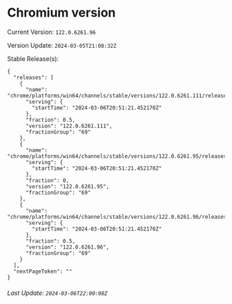 # Chromium version

Current Version: `122.0.6261.96`

Version Update: `2024-03-05T21:08:32Z`

Stable Release(s):
```
{
  "releases": [
    {
      "name": "chrome/platforms/win64/channels/stable/versions/122.0.6261.111/releases/1709758281",
      "serving": {
        "startTime": "2024-03-06T20:51:21.452170Z"
      },
      "fraction": 0.5,
      "version": "122.0.6261.111",
      "fractionGroup": "69"
    },
    {
      "name": "chrome/platforms/win64/channels/stable/versions/122.0.6261.95/releases/1709758281",
      "serving": {
        "startTime": "2024-03-06T20:51:21.452170Z"
      },
      "fraction": 0,
      "version": "122.0.6261.95",
      "fractionGroup": "69"
    },
    {
      "name": "chrome/platforms/win64/channels/stable/versions/122.0.6261.96/releases/1709758281",
      "serving": {
        "startTime": "2024-03-06T20:51:21.452170Z"
      },
      "fraction": 0.5,
      "version": "122.0.6261.96",
      "fractionGroup": "69"
    }
  ],
  "nextPageToken": ""
}
```

###### Last Update: `2024-03-06T22:00:08Z`
        